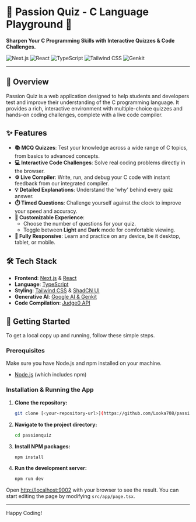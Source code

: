 
# 🚀 Passion Quiz - C Language Playground 🚀

**Sharpen Your C Programming Skills with Interactive Quizzes & Code Challenges.**

![Next.js](https://img.shields.io/badge/Next.js-000000?style=for-the-badge&logo=nextdotjs&logoColor=white)
![React](https://img.shields.io/badge/React-20232A?style=for-the-badge&logo=react&logoColor=61DAFB)
![TypeScript](https://img.shields.io/badge/TypeScript-007ACC?style=for-the-badge&logo=typescript&logoColor=white)
![Tailwind CSS](https://img.shields.io/badge/Tailwind_CSS-38B2AC?style=for-the-badge&logo=tailwind-css&logoColor=white)
![Genkit](https://img.shields.io/badge/Genkit-4285F4?style=for-the-badge&logo=google&logoColor=white)

---

## 🌟 Overview

Passion Quiz is a web application designed to help students and developers test and improve their understanding of the C programming language. It provides a rich, interactive environment with multiple-choice quizzes and hands-on coding challenges, complete with a live code compiler.

## ✨ Features

-   **📚 MCQ Quizzes**: Test your knowledge across a wide range of C topics, from basics to advanced concepts.
-   **💻 Interactive Code Challenges**: Solve real coding problems directly in the browser.
-   **⚙️ Live Compiler**: Write, run, and debug your C code with instant feedback from our integrated compiler.
-   **💡 Detailed Explanations**: Understand the 'why' behind every quiz answer.
-   **⏱️ Timed Questions**: Challenge yourself against the clock to improve your speed and accuracy.
-   **🎨 Customizable Experience**:
    -   Choose the number of questions for your quiz.
    -   Toggle between **Light** and **Dark** mode for comfortable viewing.
-   **📱 Fully Responsive**: Learn and practice on any device, be it desktop, tablet, or mobile.

## 🛠️ Tech Stack

-   **Frontend**: [Next.js](https://nextjs.org/) & [React](https://react.dev/)
-   **Language**: [TypeScript](https://www.typescriptlang.org/)
-   **Styling**: [Tailwind CSS](https://tailwindcss.com/) & [ShadCN UI](https://ui.shadcn.com/)
-   **Generative AI**: [Google AI & Genkit](https://firebase.google.com/docs/genkit)
-   **Code Compilation**: [Judge0 API](https://judge0.com/)

## 🚀 Getting Started

To get a local copy up and running, follow these simple steps.

### Prerequisites

Make sure you have Node.js and npm installed on your machine.
- [Node.js](https://nodejs.org/en) (which includes npm)

### Installation & Running the App

1.  **Clone the repository:**
    ```sh
    git clone [<your-repository-url>](https://github.com/Looka708/passionquiz)
    ```

2.  **Navigate to the project directory:**
    ```sh
    cd passionquiz
    ```

3.  **Install NPM packages:**
    ```sh
    npm install
    ```

4.  **Run the development server:**
    ```sh
    npm run dev
    ```

Open [http://localhost:9002](http://localhost:9002) with your browser to see the result. You can start editing the page by modifying `src/app/page.tsx`.

---

Happy Coding!
